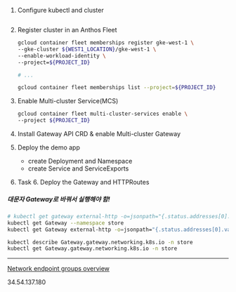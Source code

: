 1. Configure kubectl and cluster

```bash

```

2. Register cluster in an Anthos Fleet

   ```bash
   gcloud container fleet memberships register gke-west-1 \
   --gke-cluster ${WEST1_LOCATION}/gke-west-1 \
   --enable-workload-identity \
   --project=${PROJECT_ID}

   # ...

   gcloud container fleet memberships list --project=${PROJECT_ID}
   ```

3. Enable Multi-cluster Service(MCS)

   ```bash
   gcloud container fleet multi-cluster-services enable \
   --project ${PROJECT_ID}
   ```

4. Install Gateway API CRD & enable Multi-cluster Gateway
5. Deploy the demo app

   - create Deployment and Namespace
   - create Service and ServiceExports

6. Task 6. Deploy the Gateway and HTTPRoutes

##### 대문자 Gateway로 바꿔서 실행해야 함!

```bash
# kubectl get gateway external-http -o=jsonpath="{.status.addresses[0].value}" --context gke-west-1 --namespace store | xargs echo -e
kubectl get Gateway --namespace store
kubectl get Gateway external-http -o=jsonpath="{.status.addresses[0].value}" --context gke-west-1 --namespace store | xargs echo -e

kubectl describe Gateway.gateway.networking.k8s.io -n store
kubectl get Gateway.gateway.networking.k8s.io -n store
```

---

[Network endpoint groups overview](https://cloud.google.com/load-balancing/docs/negs)

34.54.137.180
